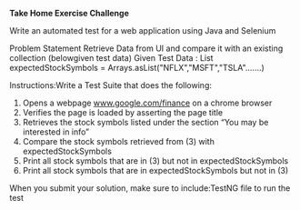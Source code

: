 **Take Home Exercise Challenge**

Write an automated test for a web application using Java and Selenium

Problem Statement 
Retrieve Data from UI and compare it with an existing collection (belowgiven test data)
Given Test Data : List<String> expectedStockSymbols = Arrays.asList("NFLX","MSFT","TSLA".......)

Instructions:Write a Test Suite that does the following:

1. Opens a webpage www.google.com/finance on a chrome browser
2. Verifies the page is loaded by asserting the page title
3. Retrieves the stock symbols listed under the section “You may be interested in info”
4. Compare the stock symbols retrieved from (3) with expectedStockSymbols
5. Print all stock symbols that are in (3) but not in expectedStockSymbols
6. Print all stock symbols that are in expectedStockSymbols but not in (3)
                 
When you submit your solution, make sure to include:TestNG file to run the test
